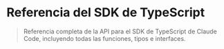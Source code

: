 # Referencia del SDK de TypeScript

> Referencia completa de la API para el SDK de TypeScript de Claude Code, incluyendo todas las funciones, tipos e interfaces.

<script src="/components/typescript-sdk-type-links.js" defer />

## Funciones

### `query()`

La función principal para interactuar con Claude Code. Crea un generador asíncrono que transmite mensajes a medida que llegan.

```ts
function query({
  prompt,
  options
}: {
  prompt: string | AsyncIterable<SDKUserMessage>;
  options?: Options;
}): Query
```

#### Parámetros

| Parámetro | Tipo                                                             | Descripción                                                                           |
| :-------- | :--------------------------------------------------------------- | :------------------------------------------------------------------------------------ |
| `prompt`  | `string \| AsyncIterable<`[`SDKUserMessage`](#sdkusermessage)`>` | El prompt de entrada como una cadena o iterable asíncrono para el modo de transmisión |
| `options` | [`Options`](#options)                                            | Objeto de configuración opcional (ver tipo Options a continuación)                    |

#### Devuelve

Devuelve un objeto [`Query`](#query-1) que extiende `AsyncGenerator<`[`SDKMessage`](#sdkmessage)`, void>` con métodos adicionales.

### `tool()`

Crea una definición de herramienta MCP con seguridad de tipos para usar con servidores MCP del SDK.

```ts
function tool<Schema extends ZodRawShape>(
  name: string,
  description: string,
  inputSchema: Schema,
  handler: (args: z.infer<ZodObject<Schema>>, extra: unknown) => Promise<CallToolResult>
): SdkMcpToolDefinition<Schema>
```

#### Parámetros

| Parámetro     | Tipo                                                              | Descripción                                                        |
| :------------ | :---------------------------------------------------------------- | :----------------------------------------------------------------- |
| `name`        | `string`                                                          | El nombre de la herramienta                                        |
| `description` | `string`                                                          | Una descripción de lo que hace la herramienta                      |
| `inputSchema` | `Schema extends ZodRawShape`                                      | Esquema Zod que define los parámetros de entrada de la herramienta |
| `handler`     | `(args, extra) => Promise<`[`CallToolResult`](#calltoolresult)`>` | Función asíncrona que ejecuta la lógica de la herramienta          |

### `createSdkMcpServer()`

Crea una instancia de servidor MCP que se ejecuta en el mismo proceso que tu aplicación.

```ts
function createSdkMcpServer(options: {
  name: string;
  version?: string;
  tools?: Array<SdkMcpToolDefinition<any>>;
}): McpSdkServerConfigWithInstance
```

#### Parámetros

| Parámetro         | Tipo                          | Descripción                                                         |
| :---------------- | :---------------------------- | :------------------------------------------------------------------ |
| `options.name`    | `string`                      | El nombre del servidor MCP                                          |
| `options.version` | `string`                      | Cadena de versión opcional                                          |
| `options.tools`   | `Array<SdkMcpToolDefinition>` | Array de definiciones de herramientas creadas con [`tool()`](#tool) |

## Tipos

### `Options`

Objeto de configuración para la función `query()`.

| Propiedad                    | Tipo                                                                                              | Por defecto             | Descripción                                                   |
| :--------------------------- | :------------------------------------------------------------------------------------------------ | :---------------------- | :------------------------------------------------------------ |
| `abortController`            | `AbortController`                                                                                 | `new AbortController()` | Controlador para cancelar operaciones                         |
| `additionalDirectories`      | `string[]`                                                                                        | `[]`                    | Directorios adicionales a los que Claude puede acceder        |
| `allowedTools`               | `string[]`                                                                                        | Todas las herramientas  | Lista de nombres de herramientas permitidas                   |
| `appendSystemPrompt`         | `string`                                                                                          | `undefined`             | Texto para agregar al prompt del sistema por defecto          |
| `canUseTool`                 | [`CanUseTool`](#canusetool)                                                                       | `undefined`             | Función de permisos personalizada para el uso de herramientas |
| `continue`                   | `boolean`                                                                                         | `false`                 | Continuar la conversación más reciente                        |
| `customSystemPrompt`         | `string`                                                                                          | `undefined`             | Reemplazar completamente el prompt del sistema por defecto    |
| `cwd`                        | `string`                                                                                          | `process.cwd()`         | Directorio de trabajo actual                                  |
| `disallowedTools`            | `string[]`                                                                                        | `[]`                    | Lista de nombres de herramientas no permitidas                |
| `env`                        | `Dict<string>`                                                                                    | `process.env`           | Variables de entorno                                          |
| `executable`                 | `'bun' \| 'deno' \| 'node'`                                                                       | Auto-detectado          | Runtime de JavaScript a usar                                  |
| `executableArgs`             | `string[]`                                                                                        | `[]`                    | Argumentos para pasar al ejecutable                           |
| `extraArgs`                  | `Record<string, string \| null>`                                                                  | `{}`                    | Argumentos adicionales                                        |
| `fallbackModel`              | `string`                                                                                          | `undefined`             | Modelo a usar si el principal falla                           |
| `hooks`                      | `Partial<Record<`[`HookEvent`](#hookevent)`, `[`HookCallbackMatcher`](#hookcallbackmatcher)`[]>>` | `{}`                    | Callbacks de hooks para eventos                               |
| `includePartialMessages`     | `boolean`                                                                                         | `false`                 | Incluir eventos de mensajes parciales                         |
| `maxThinkingTokens`          | `number`                                                                                          | `undefined`             | Tokens máximos para el proceso de pensamiento                 |
| `maxTurns`                   | `number`                                                                                          | `undefined`             | Turnos máximos de conversación                                |
| `mcpServers`                 | `Record<string, [`McpServerConfig`](#mcpserverconfig)>`                                           | `{}`                    | Configuraciones de servidores MCP                             |
| `model`                      | `string`                                                                                          | Por defecto del CLI     | Modelo de Claude a usar                                       |
| `pathToClaudeCodeExecutable` | `string`                                                                                          | Auto-detectado          | Ruta al ejecutable de Claude Code                             |
| `permissionMode`             | [`PermissionMode`](#permissionmode)                                                               | `'default'`             | Modo de permisos para la sesión                               |
| `permissionPromptToolName`   | `string`                                                                                          | `undefined`             | Nombre de herramienta MCP para prompts de permisos            |
| `resume`                     | `string`                                                                                          | `undefined`             | ID de sesión para reanudar                                    |
| `stderr`                     | `(data: string) => void`                                                                          | `undefined`             | Callback para salida stderr                                   |
| `strictMcpConfig`            | `boolean`                                                                                         | `false`                 | Aplicar validación MCP estricta                               |

### `Query`

Interfaz devuelta por la función `query()`.

```ts
interface Query extends AsyncGenerator<SDKMessage, void> {
  interrupt(): Promise<void>;
  setPermissionMode(mode: PermissionMode): Promise<void>;
}
```

#### Métodos

| Método                | Descripción                                                                    |
| :-------------------- | :----------------------------------------------------------------------------- |
| `interrupt()`         | Interrumpe la consulta (solo disponible en modo de entrada de transmisión)     |
| `setPermissionMode()` | Cambia el modo de permisos (solo disponible en modo de entrada de transmisión) |

### `PermissionMode`

```ts
type PermissionMode =
  | 'default'           // Comportamiento de permisos estándar
  | 'acceptEdits'       // Auto-aceptar ediciones de archivos
  | 'bypassPermissions' // Omitir todas las verificaciones de permisos
  | 'plan'              // Modo de planificación - sin ejecución
```

### `CanUseTool`

Tipo de función de permisos personalizada para controlar el uso de herramientas.

```ts
type CanUseTool = (
  toolName: string,
  input: ToolInput,
  options: {
    signal: AbortSignal;
    suggestions?: PermissionUpdate[];
  }
) => Promise<PermissionResult>;
```

### `PermissionResult`

Resultado de una verificación de permisos.

```ts
type PermissionResult =
  | {
      behavior: 'allow';
      updatedInput: ToolInput;
      updatedPermissions?: PermissionUpdate[];
    }
  | {
      behavior: 'deny';
      message: string;
      interrupt?: boolean;
    }
```

### `McpServerConfig`

Configuración para servidores MCP.

```ts
type McpServerConfig =
  | McpStdioServerConfig
  | McpSSEServerConfig
  | McpHttpServerConfig
  | McpSdkServerConfigWithInstance;
```

#### `McpStdioServerConfig`

```ts
type McpStdioServerConfig = {
  type?: 'stdio';
  command: string;
  args?: string[];
  env?: Record<string, string>;
}
```

#### `McpSSEServerConfig`

```ts
type McpSSEServerConfig = {
  type: 'sse';
  url: string;
  headers?: Record<string, string>;
}
```

#### `McpHttpServerConfig`

```ts
type McpHttpServerConfig = {
  type: 'http';
  url: string;
  headers?: Record<string, string>;
}
```

#### `McpSdkServerConfigWithInstance`

```ts
type McpSdkServerConfigWithInstance = {
  type: 'sdk';
  name: string;
  instance: McpServer;
}
```

## Tipos de Mensajes

### `SDKMessage`

Tipo unión de todos los mensajes posibles devueltos por la consulta.

```ts
type SDKMessage =
  | SDKAssistantMessage
  | SDKUserMessage
  | SDKUserMessageReplay
  | SDKResultMessage
  | SDKSystemMessage
  | SDKPartialAssistantMessage
  | SDKCompactBoundaryMessage;
```

### `SDKAssistantMessage`

Mensaje de respuesta del asistente.

```ts
type SDKAssistantMessage = {
  type: 'assistant';
  uuid: UUID;
  session_id: string;
  message: APIAssistantMessage; // Del SDK de Anthropic
  parent_tool_use_id: string | null;
}
```

### `SDKUserMessage`

Mensaje de entrada del usuario.

```ts
type SDKUserMessage = {
  type: 'user';
  uuid?: UUID;
  session_id: string;
  message: APIUserMessage; // Del SDK de Anthropic
  parent_tool_use_id: string | null;
}
```

### `SDKUserMessageReplay`

Mensaje de usuario reproducido con UUID requerido.

```ts
type SDKUserMessageReplay = {
  type: 'user';
  uuid: UUID;
  session_id: string;
  message: APIUserMessage;
  parent_tool_use_id: string | null;
}
```

### `SDKResultMessage`

Mensaje de resultado final.

```ts
type SDKResultMessage =
  | {
      type: 'result';
      subtype: 'success';
      uuid: UUID;
      session_id: string;
      duration_ms: number;
      duration_api_ms: number;
      is_error: boolean;
      num_turns: number;
      result: string;
      total_cost_usd: number;
      usage: NonNullableUsage;
      permission_denials: SDKPermissionDenial[];
    }
  | {
      type: 'result';
      subtype: 'error_max_turns' | 'error_during_execution';
      uuid: UUID;
      session_id: string;
      duration_ms: number;
      duration_api_ms: number;
      is_error: boolean;
      num_turns: number;
      total_cost_usd: number;
      usage: NonNullableUsage;
      permission_denials: SDKPermissionDenial[];
    }
```

### `SDKSystemMessage`

Mensaje de inicialización del sistema.

```ts
type SDKSystemMessage = {
  type: 'system';
  subtype: 'init';
  uuid: UUID;
  session_id: string;
  apiKeySource: ApiKeySource;
  cwd: string;
  tools: string[];
  mcp_servers: {
    name: string;
    status: string;
  }[];
  model: string;
  permissionMode: PermissionMode;
  slash_commands: string[];
  output_style: string;
}
```

### `SDKPartialAssistantMessage`

Mensaje parcial de transmisión (solo cuando `includePartialMessages` es true).

```ts
type SDKPartialAssistantMessage = {
  type: 'stream_event';
  event: RawMessageStreamEvent; // Del SDK de Anthropic
  parent_tool_use_id: string | null;
  uuid: UUID;
  session_id: string;
}
```

### `SDKCompactBoundaryMessage`

Mensaje que indica un límite de compactación de conversación.

```ts
type SDKCompactBoundaryMessage = {
  type: 'system';
  subtype: 'compact_boundary';
  uuid: UUID;
  session_id: string;
  compact_metadata: {
    trigger: 'manual' | 'auto';
    pre_tokens: number;
  };
}
```

### `SDKPermissionDenial`

Información sobre un uso de herramienta denegado.

```ts
type SDKPermissionDenial = {
  tool_name: string;
  tool_use_id: string;
  tool_input: ToolInput;
}
```

## Tipos de Hooks

### `HookEvent`

Eventos de hooks disponibles.

```ts
type HookEvent =
  | 'PreToolUse'
  | 'PostToolUse'
  | 'Notification'
  | 'UserPromptSubmit'
  | 'SessionStart'
  | 'SessionEnd'
  | 'Stop'
  | 'SubagentStop'
  | 'PreCompact';
```

### `HookCallback`

Tipo de función callback de hook.

```ts
type HookCallback = (
  input: HookInput, // Unión de todos los tipos de entrada de hooks
  toolUseID: string | undefined,
  options: { signal: AbortSignal }
) => Promise<HookJSONOutput>;
```

### `HookCallbackMatcher`

Configuración de hook con matcher opcional.

```ts
interface HookCallbackMatcher {
  matcher?: string;
  hooks: HookCallback[];
}
```

### `HookInput`

Tipo unión de todos los tipos de entrada de hooks.

```ts
type HookInput =
  | PreToolUseHookInput
  | PostToolUseHookInput
  | NotificationHookInput
  | UserPromptSubmitHookInput
  | SessionStartHookInput
  | SessionEndHookInput
  | StopHookInput
  | SubagentStopHookInput
  | PreCompactHookInput;
```

### `BaseHookInput`

Interfaz base que extienden todos los tipos de entrada de hooks.

```ts
type BaseHookInput = {
  session_id: string;
  transcript_path: string;
  cwd: string;
  permission_mode?: string;
}
```

#### `PreToolUseHookInput`

```ts
type PreToolUseHookInput = BaseHookInput & {
  hook_event_name: 'PreToolUse';
  tool_name: string;
  tool_input: ToolInput;
}
```

#### `PostToolUseHookInput`

```ts
type PostToolUseHookInput = BaseHookInput & {
  hook_event_name: 'PostToolUse';
  tool_name: string;
  tool_input: ToolInput;
  tool_response: ToolOutput;
}
```

#### `NotificationHookInput`

```ts
type NotificationHookInput = BaseHookInput & {
  hook_event_name: 'Notification';
  message: string;
  title?: string;
}
```

#### `UserPromptSubmitHookInput`

```ts
type UserPromptSubmitHookInput = BaseHookInput & {
  hook_event_name: 'UserPromptSubmit';
  prompt: string;
}
```

#### `SessionStartHookInput`

```ts
type SessionStartHookInput = BaseHookInput & {
  hook_event_name: 'SessionStart';
  source: 'startup' | 'resume' | 'clear' | 'compact';
}
```

#### `SessionEndHookInput`

```ts
type SessionEndHookInput = BaseHookInput & {
  hook_event_name: 'SessionEnd';
  reason: 'clear' | 'logout' | 'prompt_input_exit' | 'other';
}
```

#### `StopHookInput`

```ts
type StopHookInput = BaseHookInput & {
  hook_event_name: 'Stop';
  stop_hook_active: boolean;
}
```

#### `SubagentStopHookInput`

```ts
type SubagentStopHookInput = BaseHookInput & {
  hook_event_name: 'SubagentStop';
  stop_hook_active: boolean;
}
```

#### `PreCompactHookInput`

```ts
type PreCompactHookInput = BaseHookInput & {
  hook_event_name: 'PreCompact';
  trigger: 'manual' | 'auto';
  custom_instructions: string | null;
}
```

### `HookJSONOutput`

Valor de retorno del hook.

```ts
type HookJSONOutput = AsyncHookJSONOutput | SyncHookJSONOutput;
```

#### `AsyncHookJSONOutput`

```ts
type AsyncHookJSONOutput = {
  async: true;
  asyncTimeout?: number;
}
```

#### `SyncHookJSONOutput`

```ts
type SyncHookJSONOutput = {
  continue?: boolean;
  suppressOutput?: boolean;
  stopReason?: string;
  decision?: 'approve' | 'block';
  systemMessage?: string;
  reason?: string;
  hookSpecificOutput?:
    | {
        hookEventName: 'PreToolUse';
        permissionDecision?: 'allow' | 'deny' | 'ask';
        permissionDecisionReason?: string;
      }
    | {
        hookEventName: 'UserPromptSubmit';
        additionalContext?: string;
      }
    | {
        hookEventName: 'SessionStart';
        additionalContext?: string;
      }
    | {
        hookEventName: 'PostToolUse';
        additionalContext?: string;
      };
}
```

## Tipos de Entrada de Herramientas

Documentación de esquemas de entrada para todas las herramientas integradas de Claude Code. Estos tipos se exportan desde `@anthropic/claude-code-sdk` y pueden usarse para interacciones de herramientas con seguridad de tipos.

### `ToolInput`

**Nota:** Este es un tipo solo para documentación para mayor claridad. Representa la unión de todos los tipos de entrada de herramientas.

```ts
type ToolInput =
  | AgentInput
  | BashInput
  | BashOutputInput
  | FileEditInput
  | FileMultiEditInput
  | FileReadInput
  | FileWriteInput
  | GlobInput
  | GrepInput
  | KillShellInput
  | NotebookEditInput
  | WebFetchInput
  | WebSearchInput
  | TodoWriteInput
  | ExitPlanModeInput
  | ListMcpResourcesInput
  | ReadMcpResourceInput;
```

### Task

**Nombre de herramienta:** `Task`

```ts
interface AgentInput {
  /**
   * Una descripción corta (3-5 palabras) de la tarea
   */
  description: string;
  /**
   * La tarea para que el agente realice
   */
  prompt: string;
  /**
   * El tipo de agente especializado a usar para esta tarea
   */
  subagent_type: string;
}
```

Lanza un nuevo agente para manejar tareas complejas de múltiples pasos de forma autónoma.

### Bash

**Nombre de herramienta:** `Bash`

```ts
interface BashInput {
  /**
   * El comando a ejecutar
   */
  command: string;
  /**
   * Timeout opcional en milisegundos (máx 600000)
   */
  timeout?: number;
  /**
   * Descripción clara y concisa de lo que hace este comando en 5-10 palabras
   */
  description?: string;
  /**
   * Establecer en true para ejecutar este comando en segundo plano
   */
  run_in_background?: boolean;
}
```

Ejecuta comandos bash en una sesión de shell persistente con timeout opcional y ejecución en segundo plano.

### BashOutput

**Nombre de herramienta:** `BashOutput`

```ts
interface BashOutputInput {
  /**
   * El ID del shell en segundo plano del cual recuperar la salida
   */
  bash_id: string;
  /**
   * Regex opcional para filtrar líneas de salida
   */
  filter?: string;
}
```

Recupera la salida de un shell bash en segundo plano en ejecución o completado.

### Edit

**Nombre de herramienta:** `Edit`

```ts
interface FileEditInput {
  /**
   * La ruta absoluta al archivo a modificar
   */
  file_path: string;
  /**
   * El texto a reemplazar
   */
  old_string: string;
  /**
   * El texto con el que reemplazarlo (debe ser diferente de old_string)
   */
  new_string: string;
  /**
   * Reemplazar todas las ocurrencias de old_string (por defecto false)
   */
  replace_all?: boolean;
}
```

Realiza reemplazos exactos de cadenas en archivos.

### MultiEdit

**Nombre de herramienta:** `MultiEdit`

```ts
interface FileMultiEditInput {
  /**
   * La ruta absoluta al archivo a modificar
   */
  file_path: string;
  /**
   * Array de operaciones de edición para realizar secuencialmente
   */
  edits: Array<{
    /**
     * El texto a reemplazar
     */
    old_string: string;
    /**
     * El texto con el que reemplazarlo
     */
    new_string: string;
    /**
     * Reemplazar todas las ocurrencias (por defecto false)
     */
    replace_all?: boolean;
  }>;
}
```

Hace múltiples ediciones a un solo archivo en una operación.

### Read

**Nombre de herramienta:** `Read`

```ts
interface FileReadInput {
  /**
   * La ruta absoluta al archivo a leer
   */
  file_path: string;
  /**
   * El número de línea desde donde empezar a leer
   */
  offset?: number;
  /**
   * El número de líneas a leer
   */
  limit?: number;
}
```

Lee archivos del sistema de archivos local, incluyendo texto, imágenes, PDFs y notebooks de Jupyter.

###

**Nombre de herramienta:** `Write`

```ts
interface FileWriteInput {
  /**
   * La ruta absoluta al archivo a escribir
   */
  file_path: string;
  /**
   * El contenido a escribir en el archivo
   */
  content: string;
}
```

Escribe un archivo al sistema de archivos local, sobrescribiendo si existe.

### Glob

**Nombre de herramienta:** `Glob`

```ts
interface GlobInput {
  /**
   * El patrón glob para coincidir archivos
   */
  pattern: string;
  /**
   * El directorio en el que buscar (por defecto cwd)
   */
  path?: string;
}
```

Coincidencia rápida de patrones de archivos que funciona con cualquier tamaño de base de código.

### Grep

**Nombre de herramienta:** `Grep`

```ts
interface GrepInput {
  /**
   * El patrón de expresión regular a buscar
   */
  pattern: string;
  /**
   * Archivo o directorio en el que buscar (por defecto cwd)
   */
  path?: string;
  /**
   * Patrón glob para filtrar archivos (ej. "*.js")
   */
  glob?: string;
  /**
   * Tipo de archivo a buscar (ej. "js", "py", "rust")
   */
  type?: string;
  /**
   * Modo de salida: "content", "files_with_matches", o "count"
   */
  output_mode?: 'content' | 'files_with_matches' | 'count';
  /**
   * Búsqueda insensible a mayúsculas
   */
  '-i'?: boolean;
  /**
   * Mostrar números de línea (para modo content)
   */
  '-n'?: boolean;
  /**
   * Líneas a mostrar antes de cada coincidencia
   */
  '-B'?: number;
  /**
   * Líneas a mostrar después de cada coincidencia
   */
  '-A'?: number;
  /**
   * Líneas a mostrar antes y después de cada coincidencia
   */
  '-C'?: number;
  /**
   * Limitar salida a las primeras N líneas/entradas
   */
  head_limit?: number;
  /**
   * Habilitar modo multilínea
   */
  multiline?: boolean;
}
```

Herramienta de búsqueda poderosa construida sobre ripgrep con soporte de regex.

### KillBash

**Nombre de herramienta:** `KillBash`

```ts
interface KillShellInput {
  /**
   * El ID del shell en segundo plano a matar
   */
  shell_id: string;
}
```

Mata un shell bash en segundo plano en ejecución por su ID.

### NotebookEdit

**Nombre de herramienta:** `NotebookEdit`

```ts
interface NotebookEditInput {
  /**
   * La ruta absoluta al archivo de notebook de Jupyter
   */
  notebook_path: string;
  /**
   * El ID de la celda a editar
   */
  cell_id?: string;
  /**
   * El nuevo código fuente para la celda
   */
  new_source: string;
  /**
   * El tipo de la celda (code o markdown)
   */
  cell_type?: 'code' | 'markdown';
  /**
   * El tipo de edición (replace, insert, delete)
   */
  edit_mode?: 'replace' | 'insert' | 'delete';
}
```

Edita celdas en archivos de notebook de Jupyter.

### WebFetch

**Nombre de herramienta:** `WebFetch`

```ts
interface WebFetchInput {
  /**
   * La URL de la cual obtener contenido
   */
  url: string;
  /**
   * El prompt a ejecutar en el contenido obtenido
   */
  prompt: string;
}
```

Obtiene contenido de una URL y lo procesa con un modelo de IA.

### WebSearch

**Nombre de herramienta:** `WebSearch`

```ts
interface WebSearchInput {
  /**
   * La consulta de búsqueda a usar
   */
  query: string;
  /**
   * Solo incluir resultados de estos dominios
   */
  allowed_domains?: string[];
  /**
   * Nunca incluir resultados de estos dominios
   */
  blocked_domains?: string[];
}
```

Busca en la web y devuelve resultados formateados.

### TodoWrite

**Nombre de herramienta:** `TodoWrite`

```ts
interface TodoWriteInput {
  /**
   * La lista de tareas actualizada
   */
  todos: Array<{
    /**
     * La descripción de la tarea
     */
    content: string;
    /**
     * El estado de la tarea
     */
    status: 'pending' | 'in_progress' | 'completed';
    /**
     * Forma activa de la descripción de la tarea
     */
    activeForm: string;
  }>;
}
```

Crea y gestiona una lista de tareas estructurada para rastrear el progreso.

### ExitPlanMode

**Nombre de herramienta:** `ExitPlanMode`

```ts
interface ExitPlanModeInput {
  /**
   * El plan a ejecutar por el usuario para aprobación
   */
  plan: string;
}
```

Sale del modo de planificación y solicita al usuario aprobar el plan.

### ListMcpResources

**Nombre de herramienta:** `ListMcpResources`

```ts
interface ListMcpResourcesInput {
  /**
   * Nombre de servidor opcional para filtrar recursos por
   */
  server?: string;
}
```

Lista recursos MCP disponibles de servidores conectados.

### ReadMcpResource

**Nombre de herramienta:** `ReadMcpResource`

```ts
interface ReadMcpResourceInput {
  /**
   * El nombre del servidor MCP
   */
  server: string;
  /**
   * La URI del recurso a leer
   */
  uri: string;
}
```

Lee un recurso MCP específico de un servidor.

## Tipos de Salida de Herramientas

Documentación de esquemas de salida para todas las herramientas integradas de Claude Code. Estos tipos representan los datos de respuesta reales devueltos por cada herramienta.

### `ToolOutput`

**Nota:** Este es un tipo solo para documentación para mayor claridad. Representa la unión de todos los tipos de salida de herramientas.

```ts
type ToolOutput =
  | TaskOutput
  | BashOutput
  | BashOutputToolOutput
  | EditOutput
  | MultiEditOutput
  | ReadOutput
  | WriteOutput
  | GlobOutput
  | GrepOutput
  | KillBashOutput
  | NotebookEditOutput
  | WebFetchOutput
  | WebSearchOutput
  | TodoWriteOutput
  | ExitPlanModeOutput
  | ListMcpResourcesOutput
  | ReadMcpResourceOutput;
```

### Task

**Nombre de herramienta:** `Task`

```ts
interface TaskOutput {
  /**
   * Mensaje de resultado final del subagente
   */
  result: string;
  /**
   * Estadísticas de uso de tokens
   */
  usage?: {
    input_tokens: number;
    output_tokens: number;
    cache_creation_input_tokens?: number;
    cache_read_input_tokens?: number;
  };
  /**
   * Costo total en USD
   */
  total_cost_usd?: number;
  /**
   * Duración de ejecución en milisegundos
   */
  duration_ms?: number;
}
```

Devuelve el resultado final del subagente después de completar la tarea delegada.

### Bash

**Nombre de herramienta:** `Bash`

```ts
interface BashOutput {
  /**
   * Salida combinada de stdout y stderr
   */
  output: string;
  /**
   * Código de salida del comando
   */
  exitCode: number;
  /**
   * Si el comando fue matado debido a timeout
   */
  killed?: boolean;
  /**
   * ID de shell para procesos en segundo plano
   */
  shellId?: string;
}
```

Devuelve salida del comando con estado de salida. Los comandos en segundo plano devuelven inmediatamente con un shellId.

### BashOutput

**Nombre de herramienta:** `BashOutput`

```ts
interface BashOutputToolOutput {
  /**
   * Nueva salida desde la última verificación
   */
  output: string;
  /**
   * Estado actual del shell
   */
  status: 'running' | 'completed' | 'failed';
  /**
   * Código de salida (cuando completado)
   */
  exitCode?: number;
}
```

Devuelve salida incremental de shells en segundo plano.

### Edit

**Nombre de herramienta:** `Edit`

```ts
interface EditOutput {
  /**
   * Mensaje de confirmación
   */
  message: string;
  /**
   * Número de reemplazos realizados
   */
  replacements: number;
  /**
   * Ruta del archivo que fue editado
   */
  file_path: string;
}
```

Devuelve confirmación de ediciones exitosas con conteo de reemplazos.

### MultiEdit

**Nombre de herramienta:** `MultiEdit`

```ts
interface MultiEditOutput {
  /**
   * Mensaje de éxito
   */
  message: string;
  /**
   * Número total de ediciones aplicadas
   */
  edits_applied: number;
  /**
   * Ruta del archivo que fue editado
   */
  file_path: string;
}
```

Devuelve confirmación después de aplicar todas las ediciones secuencialmente.

### Read

**Nombre de herramienta:** `Read`

```ts
type ReadOutput =
  | TextFileOutput
  | ImageFileOutput
  | PDFFileOutput
  | NotebookFileOutput;

interface TextFileOutput {
  /**
   * Contenidos del archivo con números de línea
   */
  content: string;
  /**
   * Número total de líneas en el archivo
   */
  total_lines: number;
  /**
   * Líneas realmente devueltas
   */
  lines_returned: number;
}

interface ImageFileOutput {
  /**
   * Datos de imagen codificados en Base64
   */
  image: string;
  /**
   * Tipo MIME de la imagen
   */
  mime_type: string;
  /**
   * Tamaño del archivo en bytes
   */
  file_size: number;
}

interface PDFFileOutput {
  /**
   * Array de contenidos de páginas
   */
  pages: Array<{
    page_number: number;
    text?: string;
    images?: Array<{
      image: string;
      mime_type: string;
    }>;
  }>;
  /**
   * Número total de páginas
   */
  total_pages: number;
}

interface NotebookFileOutput {
  /**
   * Celdas del notebook de Jupyter
   */
  cells: Array<{
    cell_type: 'code' | 'markdown';
    source: string;
    outputs?: any[];
    execution_count?: number;
  }>;
  /**
   * Metadatos del notebook
   */
  metadata?: Record<string, any>;
}
```

Devuelve contenidos del archivo en formato apropiado al tipo de archivo.

### Write

**Nombre de herramienta:** `Write`

```ts
interface WriteOutput {
  /**
   * Mensaje de éxito
   */
  message: string;
  /**
   * Número de bytes escritos
   */
  bytes_written: number;
  /**
   * Ruta del archivo que fue escrito
   */
  file_path: string;
}
```

Devuelve confirmación después de escribir exitosamente el archivo.

### Glob

**Nombre de herramienta:** `Glob`

```ts
interface GlobOutput {
  /**
   * Array de rutas de archivos coincidentes
   */
  matches: string[];
  /**
   * Número de coincidencias encontradas
   */
  count: number;
  /**
   * Directorio de búsqueda usado
   */
  search_path: string;
}
```

Devuelve rutas de archivos que coinciden con el patrón glob, ordenadas por tiempo de modificación.

### Grep

**Nombre de herramienta:** `Grep`

```ts
type GrepOutput =
  | GrepContentOutput
  | GrepFilesOutput
  | GrepCountOutput;

interface GrepContentOutput {
  /**
   * Líneas coincidentes con contexto
   */
  matches: Array<{
    file: string;
    line_number?: number;
    line: string;
    before_context?: string[];
    after_context?: string[];
  }>;
  /**
   * Número total de coincidencias
   */
  total_matches: number;
}

interface GrepFilesOutput {
  /**
   * Archivos que contienen coincidencias
   */
  files: string[];
  /**
   * Número de archivos con coincidencias
   */
  count: number;
}

interface GrepCountOutput {
  /**
   * Conteos de coincidencias por archivo
   */
  counts: Array<{
    file: string;
    count: number;
  }>;
  /**
   * Total de coincidencias en todos los archivos
   */
  total: number;
}
```

Devuelve resultados de búsqueda en el formato especificado por output\_mode.

### KillBash

**Nombre de herramienta:** `KillBash`

```ts
interface KillBashOutput {
  /**
   * Mensaje de éxito
   */
  message: string;
  /**
   * ID del shell matado
   */
  shell_id: string;
}
```

Devuelve confirmación después de terminar el shell en segundo plano.

### NotebookEdit

**Nombre de herramienta:** `NotebookEdit`

```ts
interface NotebookEditOutput {
  /**
   * Mensaje de éxito
   */
  message: string;
  /**
   * Tipo de edición realizada
   */
  edit_type: 'replaced' | 'inserted' | 'deleted';
  /**
   * ID de celda que fue afectada
   */
  cell_id?: string;
  /**
   * Total de celdas en el notebook después de la edición
   */
  total_cells: number;
}
```

Devuelve confirmación después de modificar el notebook de Jupyter.

### WebFetch

**Nombre de herramienta:** `WebFetch`

```ts
interface WebFetchOutput {
  /**
   * Respuesta del modelo de IA al prompt
   */
  response: string;
  /**
   * URL que fue obtenida
   */
  url: string;
  /**
   * URL final después de redirecciones
   */
  final_url?: string;
  /**
   * Código de estado HTTP
   */
  status_code?: number;
}
```

Devuelve el análisis de la IA del contenido web obtenido.

### WebSearch

**Nombre de herramienta:** `WebSearch`

```ts
interface WebSearchOutput {
  /**
   * Resultados de búsqueda
   */
  results: Array<{
    title: string;
    url: string;
    snippet: string;
    /**
     * Metadatos adicionales si están disponibles
     */
    metadata?: Record<string, any>;
  }>;
  /**
   * Número total de resultados
   */
  total_results: number;
  /**
   * La consulta que fue buscada
   */
  query: string;
}
```

Devuelve resultados de búsqueda formateados de la web.

### TodoWrite

**Nombre de herramienta:** `TodoWrite`

```ts
interface TodoWriteOutput {
  /**
   * Mensaje de éxito
   */
  message: string;
  /**
   * Estadísticas actuales de tareas
   */
  stats: {
    total: number;
    pending: number;
    in_progress: number;
    completed: number;
  };
}
```

Devuelve confirmación con estadísticas actuales de tareas.

### ExitPlanMode

**Nombre de herramienta:** `ExitPlanMode`

```ts
interface ExitPlanModeOutput {
  /**
   * Mensaje de confirmación
   */
  message: string;
  /**
   * Si el usuario aprobó el plan
   */
  approved?: boolean;
}
```

Devuelve confirmación después de salir del modo de plan.

### ListMcpResources

**Nombre de herramienta:** `ListMcpResources`

```ts
interface ListMcpResourcesOutput {
  /**
   * Recursos disponibles
   */
  resources: Array<{
    uri: string;
    name: string;
    description?: string;
    mimeType?: string;
    server: string;
  }>;
  /**
   * Número total de recursos
   */
  total: number;
}
```

Devuelve lista de recursos MCP disponibles.

### ReadMcpResource

**Nombre de herramienta:** `ReadMcpResource`

```ts
interface ReadMcpResourceOutput {
  /**
   * Contenidos del recurso
   */
  contents: Array<{
    uri: string;
    mimeType?: string;
    text?: string;
    blob?: string;
  }>;
  /**
   * Servidor que proporcionó el recurso
   */
  server: string;
}
```

Devuelve los contenidos del recurso MCP solicitado.

## Tipos de Permisos

### `PermissionUpdate`

Operaciones para actualizar permisos.

```ts
type PermissionUpdate =
  | {
      type: 'addRules';
      rules: PermissionRuleValue[];
      behavior: PermissionBehavior;
      destination: PermissionUpdateDestination;
    }
  | {
      type: 'replaceRules';
      rules: PermissionRuleValue[];
      behavior: PermissionBehavior;
      destination: PermissionUpdateDestination;
    }
  | {
      type: 'removeRules';
      rules: PermissionRuleValue[];
      behavior: PermissionBehavior;
      destination: PermissionUpdateDestination;
    }
  | {
      type: 'setMode';
      mode: PermissionMode;
      destination: PermissionUpdateDestination;
    }
  | {
      type: 'addDirectories';
      directories: string[];
      destination: PermissionUpdateDestination;
    }
  | {
      type: 'removeDirectories';
      directories: string[];
      destination: PermissionUpdateDestination;
    }
```

### `PermissionBehavior`

```ts
type PermissionBehavior = 'allow' | 'deny' | 'ask';
```

### `PermissionUpdateDestination`

```ts
type PermissionUpdateDestination =
  | 'userSettings'     // Configuraciones globales del usuario
  | 'projectSettings'  // Configuraciones de proyecto por directorio
  | 'localSettings'    // Configuraciones locales ignoradas por git
  | 'session'          // Solo sesión actual
```

### `PermissionRuleValue`

```ts
type PermissionRuleValue = {
  toolName: string;
  ruleContent?: string;
}
```

## Otros Tipos

### `ApiKeySource`

```ts
type ApiKeySource = 'user' | 'project' | 'org' | 'temporary';
```

### `ConfigScope`

```ts
type ConfigScope = 'local' | 'user' | 'project';
```

### `NonNullableUsage`

Una versión de [`Usage`](#usage) con todos los campos anulables hechos no anulables.

```ts
type NonNullableUsage = {
  [K in keyof Usage]: NonNullable<Usage[K]>;
}
```

### `Usage`

Estadísticas de uso de tokens (de `@anthropic-ai/sdk`).

```ts
type Usage = {
  input_tokens: number | null;
  output_tokens: number | null;
  cache_creation_input_tokens?: number | null;
  cache_read_input_tokens?: number | null;
}
```

### `CallToolResult`

Tipo de resultado de herramienta MCP (de `@modelcontextprotocol/sdk/types.js`).

```ts
type CallToolResult = {
  content: Array<{
    type: 'text' | 'image' | 'resource';
    // Campos adicionales varían por tipo
  }>;
  isError?: boolean;
}
```

### `AbortError`

Clase de error personalizada para operaciones de aborto.

```ts
class AbortError extends Error {}
```

## Ver también

* [Guía del SDK de TypeScript](/es/docs/claude-code/sdk/sdk-typescript) - Tutorial y ejemplos
* [Resumen del SDK](/es/docs/claude-code/sdk/sdk-overview) - Conceptos generales del SDK
* [Referencia del SDK de Python](/es/docs/claude-code/sdk/sdk-python) - Documentación del SDK de Python
* [Referencia del CLI](/es/docs/claude-code/cli-reference) - Interfaz de línea de comandos
* [Flujos de trabajo comunes](/es/docs/claude-code/common-workflows) - Guías paso a paso
